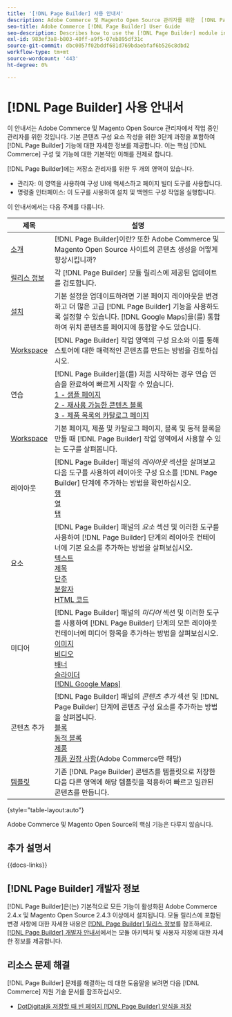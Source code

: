 ```yaml
---
title: '[!DNL Page Builder] 사용 안내서'
description: Adobe Commerce 및 Magento Open Source 관리자를 위한  [!DNL Page Builder] 에 대한 포괄적인 정보입니다.
seo-title: Adobe Commerce [!DNL Page Builder] User Guide
seo-description: Describes how to use the [!DNL Page Builder] module in Adobe Commerce or Magento Open Source.
exl-id: 983ef3a8-b803-40ff-a9f5-07eb895df31c
source-git-commit: dbc0057f02bddf681d769bdaebfaf6b526c8dbd2
workflow-type: tm+mt
source-wordcount: '443'
ht-degree: 0%

---
```


# [!DNL Page Builder] 사용 안내서

이 안내서는 Adobe Commerce 및 Magento Open Source 관리자에서 작업 중인 관리자를 위한 것입니다. 기본 콘텐츠 구성 요소 작성을 위한 3단계 과정을 포함하여 [!DNL Page Builder] 기능에 대한 자세한 정보를 제공합니다. 이는 핵심 [!DNL Commerce] 구성 및 기능에 대한 기본적인 이해를 전제로 합니다.

[!DNL Page Builder]에는 저장소 관리자를 위한 두 개의 영역이 있습니다.

- 관리자: 이 영역을 사용하여 구성 UI에 액세스하고 페이지 빌더 도구를 사용합니다.
- 명령줄 인터페이스: 이 도구를 사용하여 설치 및 백엔드 구성 작업을 실행합니다.

이 안내서에서는 다음 주제를 다룹니다.

| 제목 | 설명 |
| ------- | ----------- |
| [소개](introduction.md) | [!DNL Page Builder]이란? 또한 Adobe Commerce 및 Magento Open Source 사이트의 콘텐츠 생성을 어떻게 향상시킵니까? |
| [릴리스 정보](release-notes.md) | 각 [!DNL Page Builder] 모듈 릴리스에 제공된 업데이트를 검토합니다. |
| [설치](setup.md) | 기본 설정을 업데이트하려면 기본 페이지 레이아웃을 변경하고 더 많은 고급 [!DNL Page Builder] 기능을 사용하도록 설정할 수 있습니다. [!DNL Google Maps]을(를) 통합하여 위치 콘텐츠를 페이지에 통합할 수도 있습니다. |
| [Workspace](workspace.md) | [!DNL Page Builder] 작업 영역의 구성 요소와 이를 통해 스토어에 대한 매력적인 콘텐츠를 만드는 방법을 검토하십시오. |
| 연습 | [!DNL Page Builder]을(를) 처음 시작하는 경우 연습 연습을 완료하여 빠르게 시작할 수 있습니다.<br>[1 - 샘플 페이지](1-simple-page.md)<br>[2 - 재사용 가능한 콘텐츠 블록](2-blocks.md)<br>[3 - 제품 목록의 카탈로그 페이지](3-catalog-content.md) |
| [Workspace](workspace.md) | 기본 페이지, 제품 및 카탈로그 페이지, 블록 및 동적 블록을 만들 때 [!DNL Page Builder] 작업 영역에서 사용할 수 있는 도구를 살펴봅니다. |
| 레이아웃 | [!DNL Page Builder] 패널의 _레이아웃_ 섹션을 살펴보고 다음 도구를 사용하여 레이아웃 구성 요소를 [!DNL Page Builder] 단계에 추가하는 방법을 확인하십시오. <br>[행](row.md)<br>[열](column.md)<br>[탭](tabs.md) |
| 요소 | [!DNL Page Builder] 패널의 _요소_ 섹션 및 이러한 도구를 사용하여 [!DNL Page Builder] 단계의 레이아웃 컨테이너에 기본 요소를 추가하는 방법을 살펴보십시오. <br>[텍스트](text.md)<br>[제목](heading.md)<br>[단추](buttons.md)<br>[분할자](divider.md)<br>[HTML 코드](html-code.md) |
| 미디어 | [!DNL Page Builder] 패널의 _미디어_ 섹션 및 이러한 도구를 사용하여 [!DNL Page Builder] 단계의 모든 레이아웃 컨테이너에 미디어 항목을 추가하는 방법을 살펴보십시오. <br>[이미지](image.md)<br>[비디오](video.md)<br>[배너](banner.md)<br>[슬라이더](slider.md)<br>[[!DNL Google Maps]](map.md) |
| 콘텐츠 추가 | [!DNL Page Builder] 패널의 _콘텐츠 추가_ 섹션 및 [!DNL Page Builder] 단계에 콘텐츠 구성 요소를 추가하는 방법을 살펴봅니다. <br>[블록](block.md)<br>[동적 블록](dynamic-block.md)<br>[제품](products.md)<br>[제품 권장 사항](recommendations.md)(Adobe Commerce만 해당) |
| [템플릿](templates.md) | 기존 [!DNL Page Builder] 콘텐츠를 템플릿으로 저장한 다음 다른 영역에 해당 템플릿을 적용하여 빠르고 일관된 콘텐츠를 만듭니다. |

{style="table-layout:auto"}

Adobe Commerce 및 Magento Open Source의 핵심 기능은 다루지 않습니다.

## 추가 설명서

{{docs-links}}

## [!DNL Page Builder] 개발자 정보

[!DNL Page Builder]은(는) 기본적으로 모든 기능이 활성화된 Adobe Commerce 2.4.x 및 Magento Open Source 2.4.3 이상에서 설치됩니다. 모듈 릴리스에 포함된 변경 사항에 대한 자세한 내용은 [[!DNL Page Builder] 릴리스 정보](release-notes.md)를 참조하세요. [[!DNL Page Builder] 개발자 안내서](https://developer.adobe.com/commerce/frontend-core/page-builder/)에서는 모듈 아키텍처 및 사용자 지정에 대한 자세한 정보를 제공합니다.

## 리소스 문제 해결

[!DNL Page Builder] 문제를 해결하는 데 대한 도움말을 보려면 다음 [!DNL Commerce] 지원 기술 문서를 참조하십시오.

- [DotDigital을 저장할 때 빈 페이지 [!DNL Page Builder] 양식을 저장](https://experienceleague.adobe.com/docs/commerce-knowledge-base/kb/troubleshooting/miscellaneous/magento-2.4.1-empty-page-when-dotdigital-page-builder-form-saved.html)

